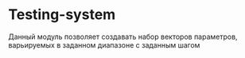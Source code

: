 # Testing-system

Данный модуль позволяет создавать набор векторов параметров, варьируемых в заданном диапазоне с заданным шагом
